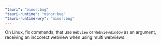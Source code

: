 ```yaml
---
"tauri": "minor:bug"
"tauri-runtime": "minor:bug"
"tauri-runtime-wry": "minor:bug"
---
```


On Linux, fix commands, that use `Webview` or `WebviewWindow` as an argument, receiving an inccorect webview when using multi webviews.
